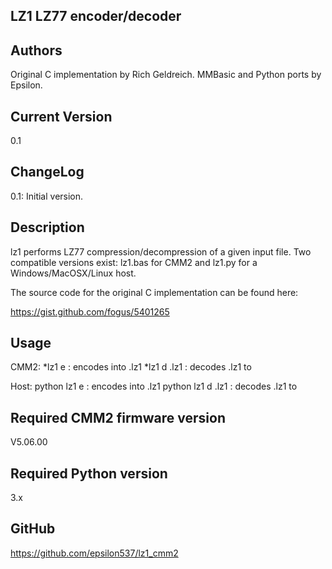 LZ1 LZ77 encoder/decoder 
------------------------
Authors
-------
Original C implementation by Rich Geldreich. 
MMBasic and Python ports by Epsilon.

Current Version
---------------
0.1

ChangeLog
---------
0.1: Initial version.

Description
-----------
lz1 performs LZ77 compression/decompression of a given input file.
Two compatible versions exist: lz1.bas for CMM2 and lz1.py for a Windows/MacOSX/Linux host.

The source code for the original C implementation can be found here:

https://gist.github.com/fogus/5401265

Usage
-----
CMM2:
*lz1 e <file> : encodes <file> into <file>.lz1
*lz1 d <file>.lz1 : decodes <file>.lz1 to <file>

Host:
python lz1 e <file> : encodes <file> into <file>.lz1
python lz1 d <file>.lz1 : decodes <file>.lz1 to <file>

Required CMM2 firmware version
------------------------------
V5.06.00

Required Python version
-----------------------
3.x

GitHub
------
https://github.com/epsilon537/lz1_cmm2